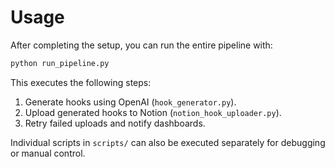 # Usage

After completing the setup, you can run the entire pipeline with:

```bash
python run_pipeline.py
```

This executes the following steps:
1. Generate hooks using OpenAI (`hook_generator.py`).
2. Upload generated hooks to Notion (`notion_hook_uploader.py`).
3. Retry failed uploads and notify dashboards.

Individual scripts in `scripts/` can also be executed separately for debugging or manual control.
